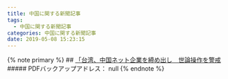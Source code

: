 ```yaml
---
title: 中国に関する新聞記事
tags:
  - 中国に関する新聞記事
categories: 中国に関する新聞記事
date: 2019-05-08 15:23:15
---
```

{% note primary %}
    ## [「台湾、中国ネット企業を締め出し　世論操作を警戒](https://www.nikkei.com/article/DGXMZO44482560X00C19A5FFJ000/)
    ##### PDFバックアップアドレス： null
{% endnote %}